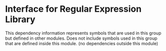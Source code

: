 
# Interface for Regular Expression Library
This dependency information represents symbols that are used in this group but defined in other modules.  Does not include symbols used in this group that are defined inside this module.
(no dependencies outside this module)
